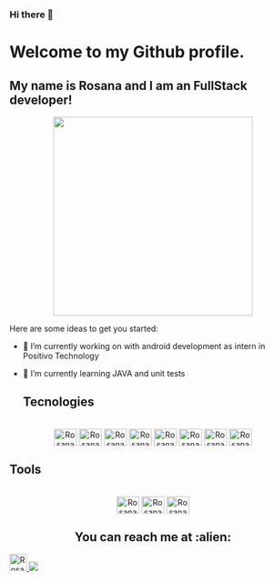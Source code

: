 ### Hi there 👋
# Welcome to my Github profile.
## My name is Rosana and I am an FullStack developer!

<p align="center">
  <img src="https://super.abril.com.br/wp-content/uploads/2016/09/super_imggato_digitando_0.gif" width="350">
</p>


Here are some ideas to get you started:

- 🔭 I’m currently working on with android development as intern in Positivo Technology
- 🌱 I’m currently learning JAVA and unit tests

    ## Tecnologies
<div style="display: inline_block" align="center"><br>
<img align=center alt="Rosana-JAVA" height="30" width="40" src="https://user-images.githubusercontent.com/83434769/192067440-d7070740-e930-4446-86c3-7b07a6fe1e1c.svg"> 
<img align=center alt="Rosana-Js" height="30" width="40" src="https://user-images.githubusercontent.com/83434769/192066103-70edaf10-9af1-484d-82d1-fcfcdba5cb49.svg">   
<img align=center alt="Rosana-HTML" height="30" width="40" src="https://user-images.githubusercontent.com/83434769/192066441-9be69fa1-e5e4-4d7d-8284-ab3c29e62fc3.svg">  
<img align=center alt="Rosana-CSS3" height="30" width="40" src="https://user-images.githubusercontent.com/83434769/192066636-3a94592c-e463-4a1f-91ce-7de7e44e20ff.svg">  
<img align=center alt="Rosana-JQuery" height="30" width="40" src="https://user-images.githubusercontent.com/83434769/192066984-3c5ac64c-4cf8-4911-b15d-91520fe1f5ee.svg">  
<img align=center alt="Rosana-REACT" height="30" width="40" src="https://user-images.githubusercontent.com/83434769/192067138-7125bc70-d274-4d0a-a319-42ce08a36d54.svg">  
<img align=center alt="Rosana-NODEjs" height="30" width="40" src="https://user-images.githubusercontent.com/83434769/192067214-825553aa-d0c8-4d8e-8de4-9475b7374188.svg">  
 <img align=center alt="Rosana-MySQL" height="30" width="40" src="https://user-images.githubusercontent.com/83434769/192067319-0364ec0a-fa09-4b46-a35e-6a8ec6ee96c7.svg"> 
</div>

## Tools
<div style="display: inline_block" align="center"><br>
<img align=center alt="Rosana-AndroidStudio" height="30" width="40" src="https://user-images.githubusercontent.com/83434769/192067897-230c3b90-ea95-4ea5-b05d-0f6ebdf4bccf.svg"> 
<img align=center alt="Rosana-VisualStudio" height="30" width="40" src="https://user-images.githubusercontent.com/83434769/192067987-a224ceb3-f3f0-4c30-8b0a-978283ebfe4b.svg"> 
<img align=center alt="Rosana-workbench" height="30" width="40" src="https://user-images.githubusercontent.com/83434769/192068165-2aaa1132-c116-4619-b4a5-b885b7d0ff78.svg">   
</div>



<p align="center">
<h2 align="center">You can reach me at :alien:</h2>
  <a href="https://https://www.linkedin.com/in/rosana-ribeiro-39364a35/">
    <img src="https://www.vectorlogo.zone/logos/linkedin/linkedin-icon.svg" alt="Rosana Ribeiro's LinkedIn Prof![Uploading icons8-html-5.svg…]()
ile" height="30" width="30">
    <a href = "mailto:rosana.fribeiro.90@gmail.com"><img src="https://img.shields.io/badge/Gmail-D14836?style=for-the-badge&logo=gmail&logoColor=white" target="_blank" ></a>
  </a>
